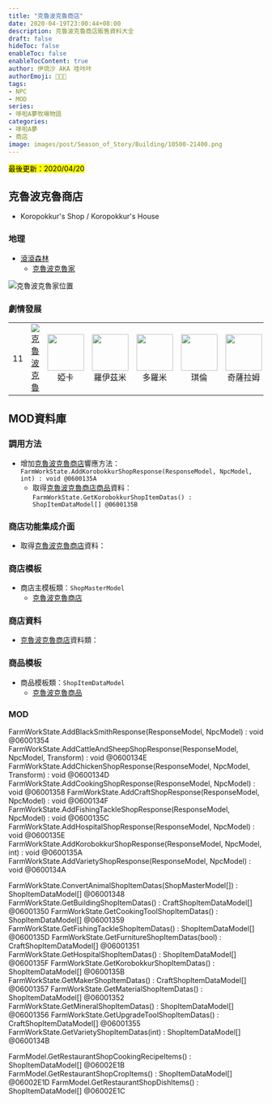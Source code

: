 ```yaml
---
title: "克魯波克魯商店"
date: 2020-04-19T23:00:44+08:00
description: 克魯波克魯商店販售資料大全
draft: false
hideToc: false
enableToc: false
enableTocContent: true
author: 伊琉沙 AKA 哇咔咔
authorEmoji: 👩🏿‍🚀
tags: 
- NPC
- MOD
series:
- 哆啦A夢牧場物語
categories:
- 哆啦A夢
- 商店
image: images/post/Season_of_Story/Building/10500-21400.png
---
```

<mark>最後更新：2020/04/20</mark>

## 克魯波克魯商店
+ Koropokkur's Shop / Koropokkur's House

### 地理
+ [滾滾森林](../doraemon-story-map-10500-rolin-forest)
    + [克魯波克魯家](../doraemon-story-map-10500-rolin-forest/#克魯波克魯家)

![克魯波克魯家位置](/images/post/Season_of_Story/Map/21400.png)

### 劇情發展
<table>
    <tr>
        <td>11</td>
        <td align="center"><a href="../doraemon-story-11"><img src= "/images/post/Season_of_Story/Sprite/icon_201140120.png">克魯波克魯</a></td>
        <td align="center"><img width="72px" src= "/images/post/Season_of_Story/Sprite/icon_201041260.png">婭卡</td>
        <td align="center"><img width="72px" src= "/images/post/Season_of_Story/Sprite/icon_201041270.png">羅伊茲米</td>
        <td align="center"><img width="72px" src= "/images/post/Season_of_Story/Sprite/icon_201041280.png">多羅米</td>
        <td align="center"><img width="72px" src= "/images/post/Season_of_Story/Sprite/icon_201041290.png">琪倫</td>
        <td align="center"><img width="72px" src= "/images/post/Season_of_Story/Sprite/icon_201041300.png">奇薩拉姆</td>
    </tr>
</table>

## MOD資料庫
### 調用方法
+ 增加[克魯波克魯商店](../doraemon-story-shop-21400-koropokkur-house)響應方法：`FarmWorkState.AddKorobokkurShopResponse(ResponseModel, NpcModel, int) : void @0600135A`
    + 取得[克魯波克魯商店商品](../doraemon-story-shop-21400-koropokkur-house/#販售資料)資料：`FarmWorkState.GetKorobokkurShopItemDatas() : ShopItemDataModel[] @0600135B`

### 商店功能集成介面
+ 取得[克魯波克魯商店](../doraemon-story-shop-21400-koropokkur-house/#販售資料)資料：

### 商店模板
+ 商店主模板類：`ShopMasterModel`
    + [克魯波克魯商店](../doraemon-story-shop-21400-koropokkur-house/#販售資料)

### 商店資料
+ [克魯波克魯商店](../doraemon-story-shop-21400-koropokkur-house/#販售資料)資料類：

### 商品模板
+ 商品模板類：`ShopItemDataModel`
    + [克魯波克魯商品](../doraemon-story-shop-21400-koropokkur-house/#販售資料)





### MOD

FarmWorkState.AddBlackSmithResponse(ResponseModel, NpcModel) : void @06001354
FarmWorkState.AddCattleAndSheepShopResponse(ResponseModel, NpcModel, Transform) : void @0600134E
FarmWorkState.AddChickenShopResponse(ResponseModel, NpcModel, Transform) : void @0600134D
FarmWorkState.AddCookingShopResponse(ResponseModel, NpcModel) : void @06001358
FarmWorkState.AddCraftShopResponse(ResponseModel, NpcModel) : void @0600134F
FarmWorkState.AddFishingTackleShopResponse(ResponseModel, NpcModel) : void @0600135C
FarmWorkState.AddHospitalShopResponse(ResponseModel, NpcModel) : void @0600135E
FarmWorkState.AddKorobokkurShopResponse(ResponseModel, NpcModel, int) : void @0600135A
FarmWorkState.AddVarietyShopResponse(ResponseModel, NpcModel) : void @0600134A

FarmWorkState.ConvertAnimalShopItemDatas(ShopMasterModel[]) : ShopItemDataModel[] @06001348
FarmWorkState.GetBuildingShopItemDatas() : CraftShopItemDataModel[] @06001350
FarmWorkState.GetCookingToolShopItemDatas() : ShopItemDataModel[] @06001359
FarmWorkState.GetFishingTackleShopItemDatas() : ShopItemDataModel[] @0600135D
FarmWorkState.GetFurnitureShopItemDatas(bool) : CraftShopItemDataModel[] @06001351
FarmWorkState.GetHospitalShopItemDatas() : ShopItemDataModel[] @0600135F
FarmWorkState.GetKorobokkurShopItemDatas() : ShopItemDataModel[] @0600135B
FarmWorkState.GetMakerShopItemDatas() : CraftShopItemDataModel[] @06001357
FarmWorkState.GetMaterialShopItemDatas() : ShopItemDataModel[] @06001352
FarmWorkState.GetMineralShopItemDatas() : ShopItemDataModel[] @06001356
FarmWorkState.GetUpgradeToolShopItemDatas() : CraftShopItemDataModel[] @06001355
FarmWorkState.GetVarietyShopItemDatas(int) : ShopItemDataModel[] @0600134B



FarmModel.GetRestaurantShopCookingRecipeItems() : ShopItemDataModel[] @06002E1B
FarmModel.GetRestaurantShopCropItems() : ShopItemDataModel[] @06002E1D
FarmModel.GetRestaurantShopDishItems() : ShopItemDataModel[] @06002E1C



